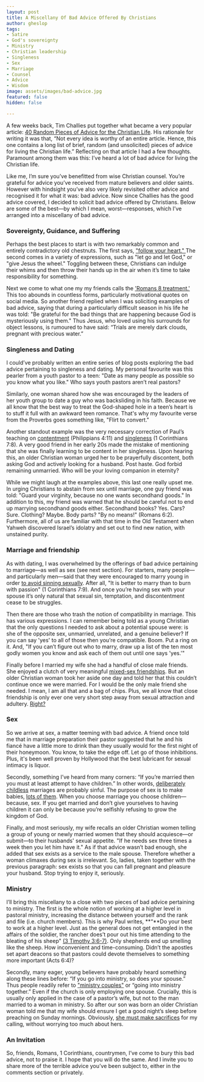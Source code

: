 ```yaml
---
layout: post
title: A Miscellany Of Bad Advice Offered By Christians
author: gheslop
tags:
- Satire
- God's sovereignty
- Ministry
- Christian leadership
- Singleness
- Sex
- Marriage
- Counsel
- Advice
- Wisdom
image: assets/images/bad-advice.jpg
featured: false
hidden: false

---
```

A few weeks back, Tim Challies put together what became a very popular article: [40 Random Pieces of Advice for the Christian Life](https://www.challies.com/articles/random-words-of-advice-for-the-christian-life/ "A Miscellany of Good Advice"). His rationale for writing it was that, “Not every idea is worthy of an entire article. Hence, this one contains a long list of brief, random (and unsolicited) pieces of advice for living the Christian life.” Reflecting on that article I had a few thoughts. Paramount among them was this: I’ve heard a lot of bad advice for living the Christian life.

Like me, I’m sure you’ve benefitted from wise Christian counsel. You’re grateful for advice you’ve received from mature believers and older saints. However with hindsight you’ve also very likely revisited other advice and recognised it for what it was: bad advice. Now since Challies has the good advice covered, I decided to solicit bad advice offered by Christians. Below are some of the best—by which I mean, worst—responses, which I’ve arranged into a miscellany of bad advice.

### Sovereignty, Guidance, and Suffering

Perhaps the best places to start is with two remarkably common and entirely contradictory old chestnuts. The first says, ["follow your heart." ](https://rekindle.co.za/content/2021-10-05-the-heart-is-deceitful-but-that-doesn-t-mean-feelings-are "The Heart is Deceitful")The second comes in a variety of expressions, such as "let go and let God," or "give Jesus the wheel." Toggling between these, Christians can indulge their whims and then throw their hands up in the air when it’s time to take responsibility for something.

Next we come to what one my my friends calls the ['Romans 8 treatment.' ](https://rekindle.co.za/content/doodle-trite-comfort-from-the-sovereignty-of-god/ "Trite Comfort from God's Sovereignty")This too abounds in countless forms, particularly motivational quotes on social media. So another friend replied when I was soliciting examples of bad advice, saying that during a particularly difficult season in his life he was told: "Be grateful for the bad things that are happening because God is mysteriously using them." Thus Jesus, who loved using his surrounds for object lessons, is rumoured to have said: “Trials are merely dark clouds, pregnant with precious water.”

### Singleness and Dating

I could’ve probably written an entire series of blog posts exploring the bad advice pertaining to singleness and dating. My personal favourite was this pearler from a youth pastor to a teen: "Date as many people as possible so you know what you like." Who says youth pastors aren’t real pastors?

Similarly, one woman shared how she was encouraged by the leaders of her youth group to date a guy who was backsliding in his faith. Because we all know that the best way to treat the God-shaped hole in a teen’s heart is to stuff it full with an awkward teen romance. That's why my favourite verse from the Proverbs goes something like, "Flirt to convert."

Another standout example was the very necessary correction of Paul’s teaching on [contentment](https://rekindle.co.za/content/2020-12-10-philippians-4-10-13-devotional "Philippians 4:10-13") (Philippians 4:11) and [singleness](https://rekindle.co.za/content/2020-11-12-1-corinthians-7-is-it-better-to-marry "Is is Better to Marry?") (1 Corinthians 7:8). A very good friend in her early 20s made the mistake of mentioning that she was finally learning to be content in her singleness. Upon hearing this, an older Christian woman urged her to be prayerfully discontent, both asking God and actively looking for a husband. Post haste. God forbid remaining unmarried. Who will be your loving companion in eternity?

While we might laugh at the examples above, this last one really upset me. In urging Christians to abstain from sex until marriage, one guy friend was told: "Guard your virginity, because no one wants secondhand goods." In addition to this, my friend was warned that he should be careful not to end up marrying secondhand goods either. Secondhand books? Yes. Cars? Sure. Clothing? Maybe. Body parts? "By no means!" (Romans 6:2). Furthermore, all of us are familiar with that time in the Old Testament when Yahweh discovered Israel’s idolatry and set out to find new nation, with unstained purity.

### Marriage and friendship

As with dating, I was overwhelmed by the offerings of bad advice pertaining to marriage—as well as sex (see next section). For starters, many people—and particularly men—said that they were encouraged to marry young in order [to avoid sinning sexually](https://rekindle.co.za/content/2020-12-03-john-calvin-marriage-singleness "Calvin on Marriage and Sexual Temptation"). After all, "It is better to marry than to burn with passion" (1 Corinthians 7:9). And once you’re having sex with your spouse it’s only natural that sexual sin, temptation, and discontentment cease to be struggles.

Then there are those who trash the notion of compatibility in marriage. This has various expressions. I can remember being told as a young Christian that the only questions I needed to ask about a potential spouse were: is she of the opposite sex, unmarried, unrelated, and a genuine believer? If you can say 'yes' to all of those then you’re compatible. Boom. Put a ring on it. And, "If you can’t figure out who to marry, draw up a list of the ten most godly women you know and ask each of them out until one says 'yes.'"

Finally before I married my wife she had a handful of close male friends. She enjoyed a clutch of very meaningful [mixed-sex friendships](https://rekindle.co.za/content/can-i-be-friends-with-girls/ "Value of Mixed-Sex Friendships"). But an older Christian woman took her aside one day and told her that this couldn’t continue once we were married. For I would be the only male friend she needed. I mean, I am all that and a bag of chips. Plus, we all know that close friendship is only ever one very short step away from sexual attraction and adultery. [Right?](https://rekindle.co.za/content/2021-03-17-friendship "The Problem of Perceptions")

### Sex

So we arrive at sex, a matter teeming with bad advice. A friend once told me that in marriage preparation their pastor suggested that he and his fiancé have a little more to drink than they usually would for the first night of their honeymoon. You know, to take the edge off. Let go of those inhibitions. Plus, it's been well proven by Hollywood that the best lubricant for sexual intimacy is liquor.

Secondly, something I’ve heard from many corners: “If you’re married then you must at least attempt to have children.” In other words, [deliberately childless](https://rekindle.co.za/content/unconvincing-arguments-for-why-married-couples-must-have-children/ "Unconvincing Arguments") marriages are probably sinful. The purpose of sex is to make babies, [lots of them](https://rekindle.co.za/content/2021-03-02-must-married-christians-multiply-by-having-children "Must Married Christians Multiply?"). When you choose marriage you choose children—because, sex. If you get married and don’t give yourselves to having children it can only be because you’re selfishly refusing to grow the kingdom of God.

Finally, and most seriously, my wife recalls an older Christian women telling a group of young or newly married women that they should acquiesce—or submit—to their husbands' sexual appetite. "If he needs sex three times a week then you let him have it." As if that advice wasn’t bad enough, she added that sex exists as a service to the male spouse. Therefore whether a woman climaxes during sex is irrelevant. So, ladies, taken together with the previous paragraph: sex exists so that you can fall pregnant and pleasure your husband. Stop trying to enjoy it, seriously.

### Ministry

I’ll bring this miscellany to a close with two pieces of bad advice pertaining to ministry. The first is the whole notion of working at a higher level in pastoral ministry, increasing the distance between yourself and the rank and file (i.e. church members). This is why Paul writes, **“**Do your best to work at a higher level. Just as the general does not get entangled in the affairs of the soldier, the rancher does’t pour out his time attending to the bleating of his sheep" [(3 Timothy 3:6-7)](https://rekindle.co.za/content/2020-09-17-3-timothy "3 Timothy"). Only shepherds end up smelling like the sheep. How inconvenient and time-consuming. Didn’t the apostles set apart deacons so that pastors could devote themselves to something more important (Acts 6:4)?

Secondly, many eager, young believers have probably heard something along these lines before: “If you go into ministry, so does your spouse.” Thus people readily refer to ["ministry couples"](https://rekindle.co.za/content/2021-03-10-pastor-s-wife "No More Ministry Couples") or “going into ministry together.” Even if the church is only employing one spouse. Crucially, this is usually only applied in the case of a pastor’s wife, but not to the man married to a woman in ministry. So after our son was born an older Christian woman told me that my wife should ensure I get a good night’s sleep before preaching on Sunday mornings. Obviously, [she must make sacrifices](https://rekindle.co.za/content/2021-04-07-pastor-s-wife-marriage-and-ministry "Forget the Wife's Calling ") for my calling, without worrying too much about hers.

### An Invitation

So, friends, Romans, 1 Corinthians, countrymen, I’ve come to bury this bad advice, not to praise it. I hope that you will do the same. And I invite you to share more of the terrible advice you’ve been subject to, either in the comments section or privately.